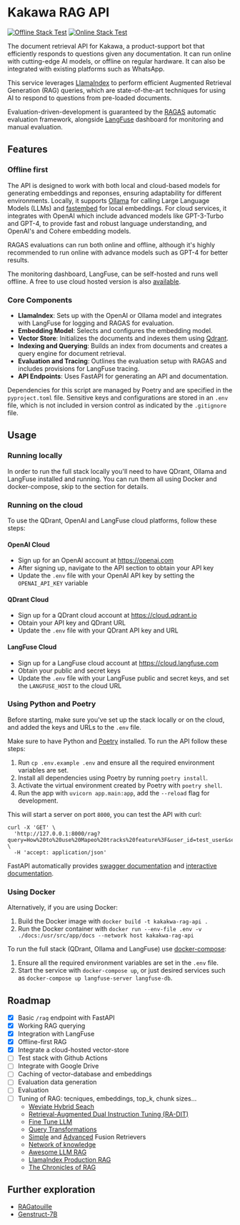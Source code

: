 # Kakawa RAG API

[![Offline Stack Test](https://github.com/digidem/kakawa-rag-api/actions/workflows/offline-stack.yml/badge.svg)](https://github.com/digidem/kakawa-rag-api/actions/workflows/offline-stack.yml)
[![Online Stack Test](https://github.com/digidem/kakawa-rag-api/actions/workflows/online-stack.yml/badge.svg)](https://github.com/digidem/kakawa-rag-api/actions/workflows/online-stack.yml)


The document retrieval API for Kakawa, a product-support bot that efficiently responds to questions given any documentation. It can run online with cutting-edge AI models, or offline on regular hardware. It can also be integrated with existing platforms such as WhatsApp.

This service leverages [LlamaIndex](https://llamaindex.ai) to perform efficient Augmented Retrieval Generation (RAG) queries, which are state-of-the-art techniques for using AI to respond to questions from pre-loaded documents.

Evaluation-driven-development is guaranteed by the [RAGAS](https://ragas.io) automatic evaluation framework, alongside [LangFuse](https://langfuse.com) dashboard for monitoring and manual evaluation.

## Features

### Offline first

The API is designed to work with both local and cloud-based models for generating embeddings and reponses, ensuring adaptability for different environments. Locally, it supports [Ollama](https://ollama.ai/) for calling Large Language Models (LLMs) and [fastembed](https://qdrant.github.io/fastembed/) for local embeddings. For cloud services, it integrates with OpenAI which include advanced models like GPT-3-Turbo and GPT-4, to provide fast and robust language understanding, and OpenAI's and Cohere embedding models.

RAGAS evaluations can run both online and offline, although it's highly recommended to run online with advance models such as GPT-4 for better results.

The monitoring dashboard, LangFuse, can be self-hosted and runs well offline. A free to use cloud hosted version is also [available](https://cloud.langfuse.com).

### Core Components

- **LlamaIndex**: Sets up with the OpenAI or Ollama model and integrates with LangFuse for logging and RAGAS for evaluation.
- **Embedding Model**: Selects and configures the embedding model.
- **Vector Store**: Initializes the documents and indexes them using [Qdrant](RAGatouille).
- **Indexing and Querying**: Builds an index from documents and creates a query engine for document retrieval.
- **Evaluation and Tracing**: Outlines the evaluation setup with RAGAS and includes provisions for LangFuse tracing.
- **API Endpoints**: Uses FastAPI for generating an API and documentation.

Dependencies for this script are managed by Poetry and are specified in the `pyproject.toml` file. Sensitive keys and configurations are stored in an `.env` file, which is not included in version control as indicated by the `.gitignore` file.

## Usage

### Running locally

In order to run the full stack locally you'll need to have QDrant, Ollama and LangFuse installed and running. You can run them all using Docker and docker-compose, skip to the section for details.

### Running on the cloud

To use the QDrant, OpenAI and LangFuse cloud platforms, follow these steps:

#### OpenAI Cloud
- Sign up for an OpenAI account at https://openai.com
- After signing up, navigate to the API section to obtain your API key
- Update the `.env` file with your OpenAI API key by setting the `OPENAI_API_KEY` variable

#### QDrant Cloud
- Sign up for a QDrant cloud account at https://cloud.qdrant.io
- Obtain your API key and QDrant URL
- Update the `.env` file with your QDrant API key and URL

#### LangFuse Cloud
- Sign up for a LangFuse cloud account at https://cloud.langfuse.com
- Obtain your public and secret keys
- Update the `.env` file with your LangFuse public and secret keys, and set the `LANGFUSE_HOST` to the cloud URL

### Using Python and Poetry

Before starting, make sure you've set up the stack locally or on the cloud, and added the keys and URLs to the `.env` file.

Make sure to have Python and [Poetry](https://python-poetry.org) installed. To run the API follow these steps:

1. Run `cp .env.example .env` and ensure all the required environment variables are set.
2. Install all dependencies using Poetry by running `poetry install`.
3. Activate the virtual environment created by Poetry with `poetry shell`.
4. Run the app with `uvicorn app.main:app`, add the `--reload` flag for development.

This will start a server on port `8000`, you can test the API with curl:
```
curl -X 'GET' \
  'http://127.0.0.1:8000/rag?query=How%20to%20use%20Mapeo%20tracks%20feature%3F&user_id=test_user&session_id=test_session' \
  -H 'accept: application/json'
```
FastAPI automatically provides [swagger documentation](http://localhost:8000/docs) and [interactive documentation](http://localhost:8000/redoc).

### Using Docker

Alternatively, if you are using Docker:

1. Build the Docker image with `docker build -t kakakwa-rag-api .`
2. Run the Docker container with `docker run --env-file .env -v ./docs:/usr/src/app/docs --network host kakakwa-rag-api`

To run the full stack (QDrant, Ollama and LangFuse) use [docker-compose]():
1. Ensure all the required environment variables are set in the `.env` file.
2. Start the service with `docker-compose up`, or just desired services such as `docker-compose up langfuse-server langfuse-db`.

## Roadmap

- [x] Basic `/rag` endpoint with FastAPI
- [X] Working RAG querying
- [x] Integration with LangFuse
- [x] Offline-first RAG
- [x] Integrate a cloud-hosted vector-store
- [ ] Test stack with Github Actions
- [ ] Integrate with Google Drive
- [ ] Caching of vector-database and embeddings
- [ ] Evaluation data generation
- [ ] Evaluation
- [ ] Tuning of RAG: tecniques, embeddings, top_k, chunk sizes...
  - [Weviate Hybrid Seach](https://docs.llamaindex.ai/en/stable/examples/vector_stores/WeaviateIndexDemo-Hybrid.html)
  - [Retrieval-Augmented Dual Instruction Tuning (RA-DIT)](https://www.llamaindex.ai/blog/improving-rag-effectiveness-with-retrieval-augmented-dual-instruction-tuning-ra-dit-01e73116655d)
  - [Fine Tune LLM](https://github.com/adithya-s-k/LLM-Alchemy-Chamber)
  - [Query Transformations](https://docs.llamaindex.ai/en/stable/optimizing/advanced_retrieval/query_transformations.html)
  - [Simple](https://docs.llamaindex.ai/en/stable/examples/retrievers/simple_fusion.html) and [Advanced](https://docs.llamaindex.ai/en/stable/examples/retrievers/relative_score_dist_fusion.html) Fusion Retrievers
  - [Network of knowledge](https://www.llamaindex.ai/blog/querying-a-network-of-knowledge-with-llama-index-networks-d784b4c3006f)
  - [Awesome LLM RAG](https://github.com/jxzhangjhu/Awesome-LLM-RAG)
  - [LlamaIndex Production RAG](https://docs.llamaindex.ai/en/stable/optimizing/production_rag.html)
  - [The Chronicles of RAG](https://arxiv.org/abs/2401.07883)
## Further exploration

- [RAGatouille](https://github.com/bclavie/RAGatouille)
- [Genstruct-7B](https://huggingface.co/NousResearch/Genstruct-7B)